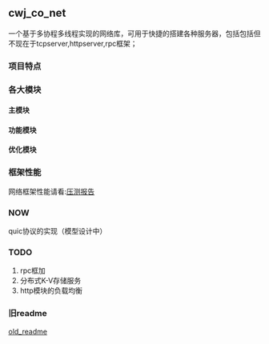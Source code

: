 ## cwj_co_net



一个基于多协程多线程实现的网络库，可用于快捷的搭建各种服务器，包括包括但不现在于tcpserver,httpserver,rpc框架；

### 项目特点

### 各大模块

#### 主模块

#### 功能模块

#### 优化模块

### 框架性能

网络框架性能请看:[压测报告](doc/stress_report.md)


### NOW
quic协议的实现（模型设计中）

### TODO

1. rpc框加
2. 分布式K-V存储服务
3. http模块的负载均衡

### 旧readme
[old_readme](doc/old_readme.md)

